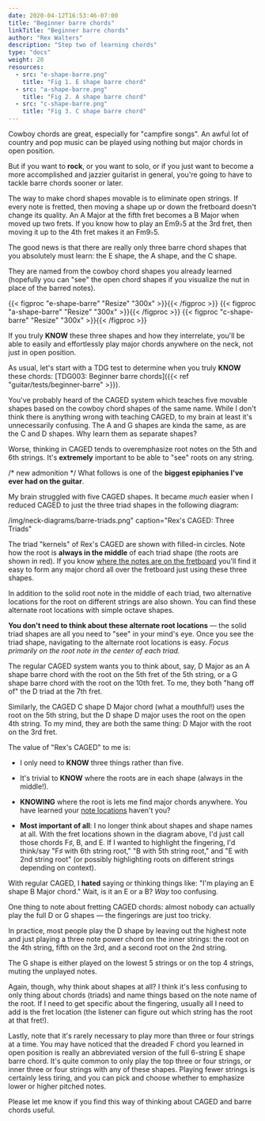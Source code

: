 ```yaml
---
date: 2020-04-12T16:53:46-07:00
title: "Beginner barre chords"
linkTitle: "Beginner barre chords"
author: "Rex Walters"
description: "Step two of learning chords"
type: "docs"
weight: 20
resources:
  - src: "e-shape-barre.png"
    title: "Fig 1. E shape barre chord"
  - src: "a-shape-barre.png"
    title: "Fig 2. A shape barre chord"
  - src: "c-shape-barre.png"
    title: "Fig 3. C shape barre chord"
---
```


Cowboy chords are great, especially for "campfire songs". An awful lot of country and pop music can be played using nothing but major chords in open position.

But if you want to **rock**, or you want to solo, or if you just want to become a more accomplished and jazzier guitarist in general, you're going to have to tackle barre chords sooner or later.

The way to make chord shapes movable is to eliminate open strings. If every note is fretted, then moving a shape up or down the fretboard doesn't change its quality. An A Major at the fifth fret becomes a B Major when moved up two frets. If you know how to play an Em9&flat;5 at the 3rd fret, then moving it up to the 4th fret makes it an  Fm9&flat;5.

The good news is that there are really only three barre chord shapes that you absolutely must learn: the E shape, the A shape, and the C shape.

They are named from the cowboy chord shapes you already learned (hopefully you can "see" the open chord shapes if you visualize the nut in place of the barred notes).

{{< figproc "e-shape-barre" "Resize" "300x" >}}{{< /figproc >}}
{{< figproc "a-shape-barre" "Resize" "300x" >}}{{< /figproc >}}
{{< figproc "c-shape-barre" "Resize" "300x" >}}{{< /figproc >}}


If you truly **KNOW** these three shapes and how they interrelate, you'll be able to easily and effortlessly play major chords anywhere on the neck, not just in open position.

As usual, let's start with a TDG test to determine when you truly **KNOW** these chords: [TDG003: Beginner barre chords]({{< ref "guitar/tests/beginner-barre" >}}).

You've probably heard of the CAGED system which teaches five movable shapes based on the cowboy chord shapes of the same name. While I don't think there is anything wrong with teaching CAGED, to my brain at least it's unnecessarily confusing. The A and G shapes are kinda the same, as are the C and D shapes. Why learn them as separate shapes?

Worse, thinking in CAGED tends to overemphasize root notes on the 5th and 6th strings. It's **extremely** important to be able to "see" roots on any string.

/* new admonition */
What follows is one of the **biggest epiphanies I've ever had on the guitar**.

My brain struggled with five CAGED shapes. It became *much* easier when I reduced CAGED to just the three triad shapes in the following diagram:

/img/neck-diagrams/barre-triads.png" caption="Rex's CAGED: Three Triads"

The triad "kernels" of Rex's CAGED are shown with filled-in circles. Note how the root is **always in the middle** of each triad shape (the roots are shown in red). If you know [where the notes are on the fretboard](#TODO) you'll find it easy to form any major chord all over the fretboard just using these three shapes.

In addition to the solid root note in the middle of each triad, two alternative locations for the root on different strings are also shown. You can find these alternate root locations with simple octave shapes.

**You don't need to think about these alternate root locations** &mdash; the solid triad shapes are all you need to "see" in your mind's eye. Once you see the triad shape, navigating to the alternate root locations is easy. *Focus primarily on the root note in the center of each triad.*

The regular CAGED system wants you to think about, say, D Major as an A shape barre chord with the root on the 5th fret of the 5th string, or a G shape barre chord with the root on the 10th fret. To me, they both "hang off of" the D triad at the 7th fret.

Similarly, the CAGED C shape D Major chord (what a mouthful!) uses the root on the 5th string, but the D shape D major uses the root on the open 4th string. To my mind, they are both the same thing: D Major with the root on the 3rd fret.

The value of "Rex's CAGED" to me is:

* I only need to **KNOW** three things rather than five.

* It's trivial to **KNOW** where the roots are in each shape (always in the middle!).

* **KNOWING** where the root is lets me find major chords anywhere. You have learned your [note locations](#TODO) haven't you?

* **Most important of all**: I no longer think about shapes and shape names at all. With the fret locations shown in the diagram above, I'd just call those chords F&sharp;, B, and E. If I wanted to highlight the fingering, I'd think/say "F&sharp; with 6th string root," "B with 5th string root," and "E with 2nd string root" (or possibly highlighting roots on different strings depending on context).

With regular CAGED, I **hated** saying or thinking things like: "I'm playing an E shape B Major chord." Wait, is it an E or a B? *Way* too confusing.

One thing to note about fretting CAGED chords: almost nobody can actually play the full D or G shapes &mdash; the fingerings are just too tricky.

In practice, most people play the D shape by leaving out the highest note and just playing a three note power chord on the inner strings: the root on the 4th string, fifth on the 3rd, and a second root on the 2nd string.

The G shape is either played on the lowest 5 strings or on the top 4 strings, muting the unplayed notes.

Again, though, why think about shapes at all? I think it's less confusing to only thing about chords (triads) and name things based on the note name of the root. If I need to get specific about the fingering, usually all I need to add is the fret location (the listener can figure out which string has the root at that fret!).

Lastly, note that it's rarely necessary to play more than three or four strings at a time. You may have noticed that the dreaded F chord you learned in open position is really an abbreviated version of the full 6-string E shape barre chord. It's quite common to only play the top three or four strings, or inner three or four strings with any of these shapes. Playing fewer strings is certainly less tiring, and you can pick and choose whether to emphasize lower or higher pitched notes.

Please let me know if you find this way of thinking about CAGED and barre chords useful.
